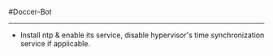 #Doccer-Bot

---

- Install ntp & enable its service, disable hypervisor's time synchronization service if applicable.